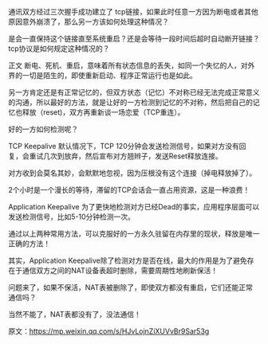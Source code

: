 通讯双方经过三次握手成功建立了 tcp链接，如果此时任意一方因为断电或者其他原因意外崩溃了，那么另一方该如何处理这种情况？

是会一直保持这个链接直至系统重启？还是会等待一段时间后超时自动断开链接？tcp协议是如何规定这种情况的？


正文
断电、死机、重启，意味着所有状态信息的丢失，如同一个失忆的人，对外界的一切是陌生的，即使重新启动、程序正常运行也是如此。

另一方肯定还是有正常记忆的，但双方状态（记忆）不对称已经无法完成正常意义的沟通，所以最好的方法，就是让好的一方检测到记忆的不对称，然后把自己的记忆也释放（reset)，双方再重新谈一场恋爱（TCP重连）。

好的一方如何检测呢？

TCP Keepalive
默认情况下，TCP 120分钟会发送检测信号，如果对方没有回复，会重试几次到放弃，然后宣布对方翘辫子，发送Reset释放连接。

对方收到会莫名其妙，会默默地忽视，因为压根没有这个连接（掉电释放掉了）。

2个小时是一个漫长的等待，滞留的TCP会话会一直占用资源，这是一种浪费！


Application Keepalive
为了更快地检测对方已经Dead的事实，应用程序层面可以发送检测信号，比如5-10分钟检测一次。

通过以上两种常用方法，可以克服好的一方永久驻留在内存里的现状，释放是唯一正确的方法！

其实，Application Keepalive除了检测对方是否在线，最大的作用是为了避免存在于通信双方之间的NAT设备表超时删除，需要周期性地刷新保活！


问题来了，如果不保活，NAT表被删除了，即使双方都没有重启，它们还能正常通信吗？

当然不能了，NAT表都没有了，没法通信！

原文：https://mp.weixin.qq.com/s/HJvLojnZiXUVvBr9Sar53g

